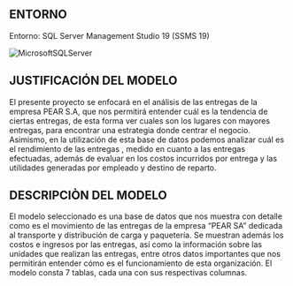 ## ENTORNO
Entorno: SQL Server Management Studio 19 (SSMS 19)

![MicrosoftSQLServer](https://img.shields.io/badge/Microsoft%20SQL%20Server-CC2927?style=for-the-badge&logo=microsoft%20sql%20server&logoColor=white)


## JUSTIFICACIÓN DEL MODELO
El presente proyecto se enfocará en el análisis de las entregas de la empresa PEAR S.A, que nos permitirá entender cuál 
es la tendencia de ciertas entregas, de esta forma ver cuales son los lugares con mayores entregas, para encontrar una estrategia donde 
centrar el negocio. Asimismo, en la utilización de esta base de datos podemos analizar cuál es el rendimiento de las entregas , medido en 
cuanto a las entregas efectuadas, además de evaluar en los costos incurridos por entrega y las utilidades generadas por empleado y destino 
de reparto.

## DESCRIPCIÒN DEL MODELO
El modelo seleccionado es una base de datos que nos muestra con detalle como es el movimiento de las entregas de la empresa 
“PEAR SA” dedicada al transporte y distribución de carga y paquetería. Se muestran además los costos e ingresos por las entregas, así como
la información sobre las unidades que realizan las entregas, entre otros datos importantes que nos permitirán entender cómo es el funcionamiento
de esta organización. El modelo consta 7 tablas, cada una con sus respectivas columnas.

